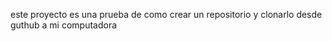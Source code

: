 este proyecto es una prueba de como crear un repositorio y clonarlo desde guthub a mi computadora 


